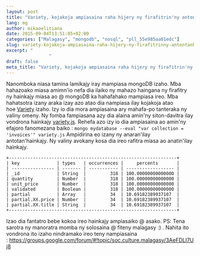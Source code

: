 ```yaml
---
layout: post
title: "Variety, kojakoja ampiasaina raha hijery ny firafitrin'ny antontan'hainkajy mongodb"
lang: mg
author: mikaoelitiana
date: 2015-09-04T13:51:05+02:00
categories: ["Malagasy", "mongodb", "nosql", "pll_55e985aa01edc"]
slug: variety-kojakoja-ampiasaina-raha-hijery-ny-firafitrinny-antontanhainkajy-mongodb
excerpt: "
				"
draft: false
meta_title: "Variety, kojakoja ampiasaina raha hijery ny firafitrin'ny antontan'hainkajy mongodb"
---
```


Nanomboka niasa tamina lamikajy iray mampiasa mongoDB izaho. Mba hahazoako miasa amimn'io nefa dia ilaiko ny mahazo haingana ny firafitry ny hainkajy miasa ao @ mongoDB ka hahafahako mampiasa ireo. Mba hahatsotra izany araka izay azo atao dia nampiasa ilay kojakoja atao hoe [Variety](https://github.com/variety/variety) izaho. Izy io dia mora ampiasaina ary mahafa-po tanteraka ny valiny omeny. Ny fomba fampiasana azy dia alaina amin'ny siton-davitra ilay vondrona hainkajy [variety.js](https://github.com/variety/variety/blob/master/variety.js). Rehefa azo izy io dia ampiasaina ao amin'ny efajoro fanomezana baiko : `mongo mydatabase --eval "var collection = 'invoices'" variety.js` Ampidirina eo izany ny anaran'ilay antotan'hainkajy. Ny valiny avokany kosa dia ireo rafitra miasa ao anatin'ilay hainkajy.
```
+---------------------------------------------------------------+
| key              | types   | occurrences |     percents       |
| ---------------- | ------- | ----------- | ------------------ |
| _id              | String  |         318 | 100.00000000000000 |
| quantity         | Number  |         318 | 100.00000000000000 |
| unit_price       | Number  |         318 | 100.00000000000000 |
| validated        | Boolean |         318 | 100.00000000000000 |
| partial          | Array   |         34  | 10.69182389937107  |
| partial.XX.price | Number  |         34  | 10.69182389937107  |
| partial.XX.title | String  |         34  | 10.69182389937107  |
+---------------------------------------------------------------+
```
Izao dia fantatro bebe kokoa ireo hainkajy ampiasaiko @ asako. PS: Tena sarotra ny manoratra momba ny solosaina @ fiteny malagasy :) . Nahita ito vondrona ito izaho nindramako ireo teny nampiasaina : https://groups.google.com/forum/#!topic/soc.culture.malagasy/3AeFDLI7Uj8